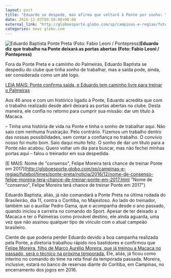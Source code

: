 ```yaml
---
layout: post
title: "Eduardo se despede, mas afirma que voltará à Ponte por sonho: \"Um título\""
date: 2016-12-03T09:50:00+00:00
external_link: "http://globoesporte.globo.com/sp/campinas-e-regiao/futebol/times/ponte-preta/noticia/2016/12/eduardo-se-despede-mas-afirma-que-voltara-ponte-por-sonho-um-titulo.html"
categories: news globo.com
---
```

 ![Eduardo Baptista Ponte Preta (Foto: Fabio Leoni / Pontepress)](http://s2.glbimg.com/3x-mpJJRjcXppjQs_k7mbX9PYiE=/0x300:640x833/300x250/s.glbimg.com/es/ge/f/original/2016/10/17/pon_eduardobaptista.jpg "Eduardo Baptista Ponte Preta (Foto: Fabio Leoni / Pontepress)")**Eduardo diz que trabalho na Ponte deixará as portas abertas (Foto: Fabio Leoni / Pontepress)**

Fora da Ponte Preta e a caminho do Palmeiras, Eduardo Baptista se despediu do clube que tinha sonho de trabalhar, mas a saída pode, ainda, ser considerada como um até logo.

[LEIA MAIS: Ponte confirma saída, e Eduardo tem caminho livre para treinar o Palmeiras](http://globoesporte.globo.com/sp/campinas-e-regiao/futebol/noticia/2016/12/ponte-confirma-saida-e-eduardo-tem-caminho-livre-para-treinar-o-palmeiras.html "Ponte confirma saída, e Eduardo tem caminho livre para treinar o Palmeiras")

Aos 46 anos e com um histórico ligado à Ponte, Eduardo acredita que com o trabalho realizado desde abril deixará as portas abertas no clube. Desta maneira, ele confia no retorno para cumprir sua missão: dar um título à Macaca. &nbsp;

– Tinha uma história de vida na Ponte e tinha o sonho de trabalhar aqui. Não saio com nenhuma frustração. Pelo contrário. Fizemos um trabalho dentro das nossas possibilidades, sem contar a confiança no trabalho. O convívio nosso foi muito bom. Saio daqui muito feliz. O sonho de dar um título para a Ponte não acabou. Quero voltar um dia para buscar, mas não fechei minhas portas aqui – falou o treinador em sua despedida.

[E MAIS: Nome de "consenso", Felipe Moreira terá chance de treinar Ponte em 2017](http://globoesporte.globo.com/sp/campinas-e-regiao/futebol/times/ponte-preta/noticia/2016/12/nome-de-consenso-felipe-moreira-tera-chance-de-treinar-ponte-em-2017.html "Nome de "consenso", Felipe Moreira terá chance de treinar Ponte em 2017")

Eduardo Baptista, aliás, já não comandará a Ponte Preta na última rodada do Brasileirão, dia 11, contra o Coritiba, no Majestoso. Ao lado do treinador, também sai o auxiliar Pedro Gama, que o acompanha desde o ano passado, quando iniciou a carreira no comando do Sport. Apesar de ter deixado a Macaca e ter o Palmeiras como provável destino, ele ainda aguarda, uma vez que não assinou qualquer tipo de vínculo com o atual campeão brasileiro.

Ciente de que poderia perder Eduardo devido a boa campanha realizada pela Ponte, a diretoria trabalhou rápido nos bastidores e confirmou que [Felipe Moreira, filho de Marco Aurélio Moreira, que já treinou a Macaca no passado, será o técnico na próxima temporada.](http://globoesporte.globo.com/sp/campinas-e-regiao/futebol/times/ponte-preta/noticia/2016/12/nome-de-consenso-felipe-moreira-tera-chance-de-treinar-ponte-em-2017.html) Ele, aliás, já ficou como interino no comando do time na reta final da temporada passada. Moreira, inclusive, estará no banco de reservas diante do Coritiba, em Campinas, no encerramento dos jogos em 2016.

